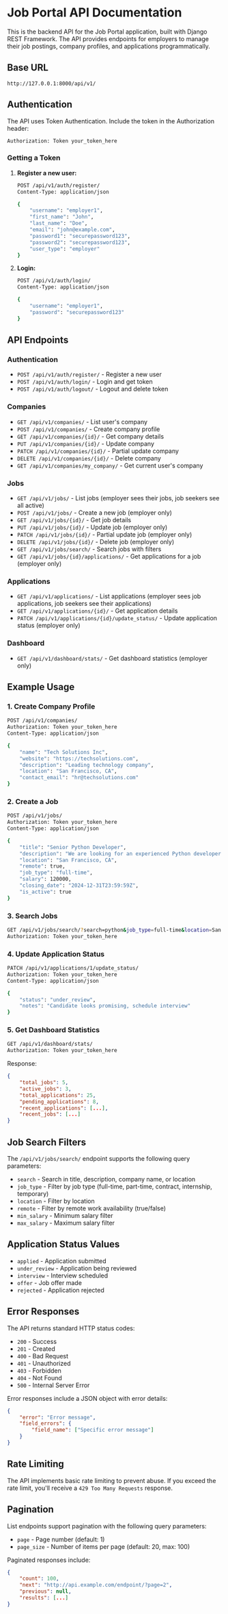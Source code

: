 # Job Portal API Documentation

This is the backend API for the Job Portal application, built with Django REST Framework. The API provides endpoints for employers to manage their job postings, company profiles, and applications programmatically.

## Base URL
```
http://127.0.0.1:8000/api/v1/
```

## Authentication

The API uses Token Authentication. Include the token in the Authorization header:

```
Authorization: Token your_token_here
```

### Getting a Token

1. **Register a new user:**
   ```bash
   POST /api/v1/auth/register/
   Content-Type: application/json
   
   {
       "username": "employer1",
       "first_name": "John",
       "last_name": "Doe",
       "email": "john@example.com",
       "password1": "securepassword123",
       "password2": "securepassword123",
       "user_type": "employer"
   }
   ```

2. **Login:**
   ```bash
   POST /api/v1/auth/login/
   Content-Type: application/json
   
   {
       "username": "employer1",
       "password": "securepassword123"
   }
   ```

## API Endpoints

### Authentication
- `POST /api/v1/auth/register/` - Register a new user
- `POST /api/v1/auth/login/` - Login and get token
- `POST /api/v1/auth/logout/` - Logout and delete token

### Companies
- `GET /api/v1/companies/` - List user's company
- `POST /api/v1/companies/` - Create company profile
- `GET /api/v1/companies/{id}/` - Get company details
- `PUT /api/v1/companies/{id}/` - Update company
- `PATCH /api/v1/companies/{id}/` - Partial update company
- `DELETE /api/v1/companies/{id}/` - Delete company
- `GET /api/v1/companies/my_company/` - Get current user's company

### Jobs
- `GET /api/v1/jobs/` - List jobs (employer sees their jobs, job seekers see all active)
- `POST /api/v1/jobs/` - Create a new job (employer only)
- `GET /api/v1/jobs/{id}/` - Get job details
- `PUT /api/v1/jobs/{id}/` - Update job (employer only)
- `PATCH /api/v1/jobs/{id}/` - Partial update job (employer only)
- `DELETE /api/v1/jobs/{id}/` - Delete job (employer only)
- `GET /api/v1/jobs/search/` - Search jobs with filters
- `GET /api/v1/jobs/{id}/applications/` - Get applications for a job (employer only)

### Applications
- `GET /api/v1/applications/` - List applications (employer sees job applications, job seekers see their applications)
- `GET /api/v1/applications/{id}/` - Get application details
- `PATCH /api/v1/applications/{id}/update_status/` - Update application status (employer only)

### Dashboard
- `GET /api/v1/dashboard/stats/` - Get dashboard statistics (employer only)

## Example Usage

### 1. Create Company Profile

```bash
POST /api/v1/companies/
Authorization: Token your_token_here
Content-Type: application/json

{
    "name": "Tech Solutions Inc",
    "website": "https://techsolutions.com",
    "description": "Leading technology company",
    "location": "San Francisco, CA",
    "contact_email": "hr@techsolutions.com"
}
```

### 2. Create a Job

```bash
POST /api/v1/jobs/
Authorization: Token your_token_here
Content-Type: application/json

{
    "title": "Senior Python Developer",
    "description": "We are looking for an experienced Python developer...",
    "location": "San Francisco, CA",
    "remote": true,
    "job_type": "full-time",
    "salary": 120000,
    "closing_date": "2024-12-31T23:59:59Z",
    "is_active": true
}
```

### 3. Search Jobs

```bash
GET /api/v1/jobs/search/?search=python&job_type=full-time&location=San Francisco&remote=true
Authorization: Token your_token_here
```

### 4. Update Application Status

```bash
PATCH /api/v1/applications/1/update_status/
Authorization: Token your_token_here
Content-Type: application/json

{
    "status": "under_review",
    "notes": "Candidate looks promising, schedule interview"
}
```

### 5. Get Dashboard Statistics

```bash
GET /api/v1/dashboard/stats/
Authorization: Token your_token_here
```

Response:
```json
{
    "total_jobs": 5,
    "active_jobs": 3,
    "total_applications": 25,
    "pending_applications": 8,
    "recent_applications": [...],
    "recent_jobs": [...]
}
```

## Job Search Filters

The `/api/v1/jobs/search/` endpoint supports the following query parameters:

- `search` - Search in title, description, company name, or location
- `job_type` - Filter by job type (full-time, part-time, contract, internship, temporary)
- `location` - Filter by location
- `remote` - Filter by remote work availability (true/false)
- `min_salary` - Minimum salary filter
- `max_salary` - Maximum salary filter

## Application Status Values

- `applied` - Application submitted
- `under_review` - Application being reviewed
- `interview` - Interview scheduled
- `offer` - Job offer made
- `rejected` - Application rejected

## Error Responses

The API returns standard HTTP status codes:

- `200` - Success
- `201` - Created
- `400` - Bad Request
- `401` - Unauthorized
- `403` - Forbidden
- `404` - Not Found
- `500` - Internal Server Error

Error responses include a JSON object with error details:

```json
{
    "error": "Error message",
    "field_errors": {
        "field_name": ["Specific error message"]
    }
}
```

## Rate Limiting

The API implements basic rate limiting to prevent abuse. If you exceed the rate limit, you'll receive a `429 Too Many Requests` response.

## Pagination

List endpoints support pagination with the following query parameters:

- `page` - Page number (default: 1)
- `page_size` - Number of items per page (default: 20, max: 100)

Paginated responses include:

```json
{
    "count": 100,
    "next": "http://api.example.com/endpoint/?page=2",
    "previous": null,
    "results": [...]
}
```


